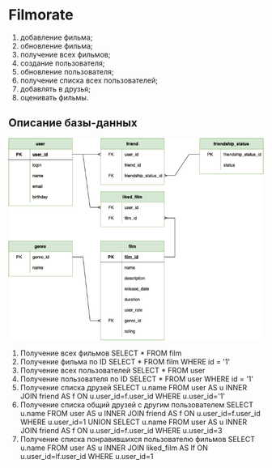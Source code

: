 # Filmorate

1. добавление фильма;
2. обновление фильма;
3. получение всех фильмов;
4. создание пользователя;
5. обновление пользователя;
6. получение списка всех пользователей;
7. добавлять в друзья;
8. оценивать фильмы.

## Описание базы-данных
![Filmorate DB](/db/Filmorate.png)
1. Получение всех фильмов 
SELECT * FROM film
2. Получение фильма по ID
SELECT * FROM film WHERE id = '1'
3. Получение всех пользователей
SELECT * FROM user
4. Получение пользователя по ID
SELECT * FROM user WHERE id = '1'
5. Получение списка друзей
SELECT u.name FROM user AS u 
INNER JOIN friend AS f ON u.user_id=f.user_id 
WHERE u.user_id='1'
6. Получение списка общий друзей с другим пользователем
SELECT u.name FROM user AS u INNER JOIN friend AS f ON u.user_id=f.user_id WHERE u.user_id=1
UNION
SELECT u.name FROM user AS u INNER JOIN friend AS f ON u.user_id=f.user_id WHERE u.user_id=3
7. Получение списка понравившихся пользователю фильмов
SELECT u.name FROM user AS u INNER JOIN liked_film AS lf ON u.user_id=lf.user_id WHERE u.user_id=1